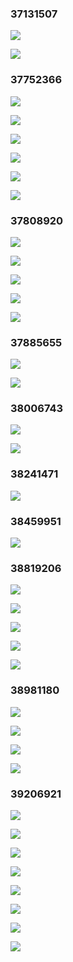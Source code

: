 ### 37131507 ###
![](http://localhost:8080/img/37131507_1.jpg)
![](http://localhost:8080/img/37131507_2.jpg)
### 37752366 ###
![](http://localhost:8080/img/37752366_1.jpg)
![](http://localhost:8080/img/37752366_2.jpg)
![](http://localhost:8080/img/37752366_3.jpg)
![](http://localhost:8080/img/37752366_4.jpg)
![](http://localhost:8080/img/37752366_5.jpg)
![](http://localhost:8080/img/37752366_6.jpg)
### 37808920 ###
![](http://localhost:8080/img/37808920_1.jpg)
![](http://localhost:8080/img/37808920_2.jpg)
![](http://localhost:8080/img/37808920_3.jpg)
![](http://localhost:8080/img/37808920_4.jpg)
![](http://localhost:8080/img/37808920_5.jpg)
### 37885655 ###
![](http://localhost:8080/img/37885655_1.jpg)
![](http://localhost:8080/img/37885655_2.jpg)
### 38006743 ###
![](http://localhost:8080/img/38006743_1.jpg)
![](http://localhost:8080/img/38006743_2.jpg)
### 38241471 ###
![](http://localhost:8080/img/38241471_0.png)
### 38459951 ###
![](http://localhost:8080/img/38459951_0.jpg)
### 38819206 ###
![](http://localhost:8080/img/38819206_1.png)
![](http://localhost:8080/img/38819206_2.png)
![](http://localhost:8080/img/38819206_3.png)
![](http://localhost:8080/img/38819206_4.png)
![](http://localhost:8080/img/38819206_6.png)
### 38981180 ###
![](http://localhost:8080/img/38981180_1.jpg)
![](http://localhost:8080/img/38981180_2.jpg)
![](http://localhost:8080/img/38981180_3.jpg)
![](http://localhost:8080/img/38981180_4.jpg)
### 39206921 ###
![](http://localhost:8080/img/39206921_1.jpg)
![](http://localhost:8080/img/39206921_2.jpg)
![](http://localhost:8080/img/39206921_3.jpg)
![](http://localhost:8080/img/39206921_4.jpg)
![](http://localhost:8080/img/39206921_5.jpg)
![](http://localhost:8080/img/39206921_6.jpg)
![](http://localhost:8080/img/39206921_7.jpg)
![](http://localhost:8080/img/39206921_8.jpg)
